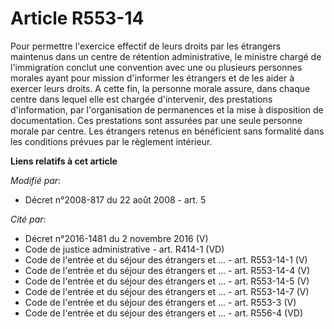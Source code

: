 # Article R553-14

Pour permettre l'exercice effectif de leurs droits par les étrangers maintenus dans un centre de rétention administrative, le
ministre chargé de l'immigration conclut une convention avec une ou plusieurs personnes morales ayant pour mission d'informer
les étrangers et de les aider à exercer leurs droits. A cette fin, la personne morale assure, dans chaque centre dans lequel
elle est chargée d'intervenir, des prestations d'information, par l'organisation de permanences et la mise à disposition de
documentation. Ces prestations sont assurées par une seule personne morale par centre. Les étrangers retenus en bénéficient
sans formalité dans les conditions prévues par le règlement intérieur.

**Liens relatifs à cet article**

_Modifié par_:

  - Décret n°2008-817 du 22 août 2008 - art. 5

_Cité par_:

  - Décret n°2016-1481 du 2 novembre 2016 (V)
  - Code de justice administrative - art. R414-1 (VD)
  - Code de l'entrée et du séjour des étrangers et ... - art. R553-14-1 (V)
  - Code de l'entrée et du séjour des étrangers et ... - art. R553-14-4 (V)
  - Code de l'entrée et du séjour des étrangers et ... - art. R553-14-5 (V)
  - Code de l'entrée et du séjour des étrangers et ... - art. R553-14-7 (V)
  - Code de l'entrée et du séjour des étrangers et ... - art. R553-3 (V)
  - Code de l'entrée et du séjour des étrangers et ... - art. R556-4 (VD)
